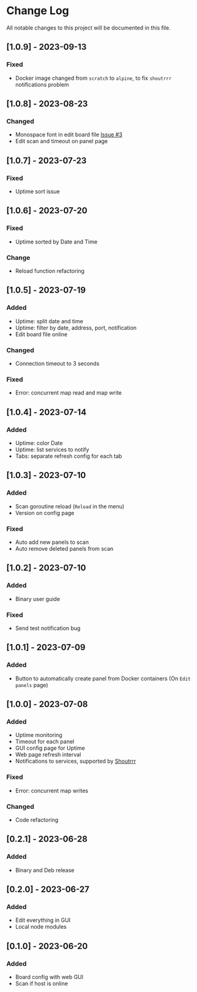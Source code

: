 
# Change Log
All notable changes to this project will be documented in this file.

## [1.0.9] - 2023-09-13
### Fixed
- Docker image changed from `scratch` to `alpine`, to fix `shoutrrr` notifications problem

## [1.0.8] - 2023-08-23
### Changed
- Monospace font in edit board file [Issue #3](https://github.com/aceberg/miniboard/issues/3)
- Edit scan and timeout on panel page

## [1.0.7] - 2023-07-23
### Fixed
- Uptime sort issue

## [1.0.6] - 2023-07-20
### Fixed
- Uptime sorted by Date and Time

### Change
- Reload function refactoring

## [1.0.5] - 2023-07-19
### Added
- Uptime: split date and time
- Uptime: filter by date, address, port, notification
- Edit board file online

### Changed
- Connection timeout to 3 seconds

### Fixed
- Error: concurrent map read and map write

## [1.0.4] - 2023-07-14
### Added
- Uptime: color Date
- Uptime: list services to notify
- Tabs: separate refresh config for each tab

## [1.0.3] - 2023-07-10
### Added
- Scan goroutine reload (`Reload` in the menu)
- Version on config page

### Fixed
- Auto add new panels to scan
- Auto remove deleted panels from scan

## [1.0.2] - 2023-07-10
### Added
- Binary user guide
### Fixed
- Send test notification bug

## [1.0.1] - 2023-07-09
### Added
- Button to automatically create panel from Docker containers (On `Edit panels` page)

## [1.0.0] - 2023-07-08
### Added
- Uptime monitoring
- Timeout for each panel
- GUI config page for Uptime
- Web page refresh interval
- Notifications to services, supported by [Shoutrrr](https://containrrr.dev/shoutrrr/0.7/services/overview/)

### Fixed
- Error: concurrent map writes

### Changed
- Code refactoring

## [0.2.1] - 2023-06-28
### Added
- Binary and Deb release

## [0.2.0] - 2023-06-27
### Added
- Edit everything in GUI
- Local node modules

## [0.1.0] - 2023-06-20
### Added
- Board config with web GUI
- Scan if host is online

